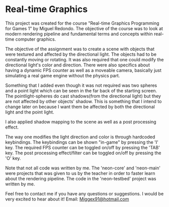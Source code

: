 # Real-time Graphics
This project was created for the course "Real-time Graphics Programming for Games 1" by Miguel Redondo. The objective of the course was to look at modern rendering pipeline and fundamental terms and concepts within real-time computer graphics.

The objective of the assignment was to create a scene with objects that were textured and affected by the directional light. The objects had to be constantly moving or rotating. It was also required that one could modify the directional light's color and direction.
There were also specifics about having a dynamic FPS counter as well as a moveable camera, basically just simulating a real game engine without the physics part.

Something that I added even though it was not required was two spheres and a point light which can be seen in the far back of the starting screen. 
The pointlight-spheres do cast shadows(from the directional light) but they are not affected by other objects' shadow. 
This is something that I intend to change later on because I want them be affected by both the directional light and the point light.

I also applied shadow mapping to the scene as well as a post processing effect.

The way one modifies the light direction and color is through hardcoded keybindings. The keybindings can be shown "in-game" by pressing the 'I' key.
The required FPS counter can be toggled on/off by pressing the 'TAB' key.
The post processing effect/filter can be toggled on/off by pressing the 'O' key.

Note that not all code was written by me. The 'neon-core' and 'neon-main' were projects that was given to us by the teacher in order to faster learn about the rendering pipeline. The code in the 'neon-testbed' project was written by me. 

Feel free to contact me if you have any questions or suggestions. I would be very excited to hear about it!
Email: Miggex91@hotmail.com
